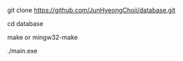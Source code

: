 
git clone https://github.com/JunHyeongChoii/database.git

cd database

make or mingw32-make
 
./main.exe